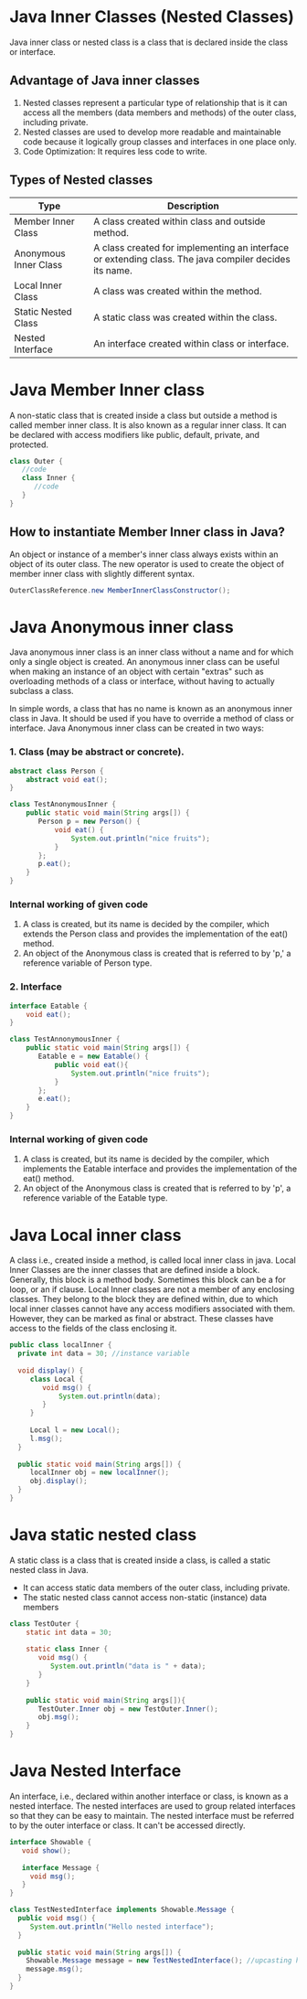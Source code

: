 # Java Inner Classes (Nested Classes)
Java inner class or nested class is a class that is declared inside the class or interface.

## Advantage of Java inner classes
1. Nested classes represent a particular type of relationship that is it can access all the members (data members and methods) of the outer class, including private.
2. Nested classes are used to develop more readable and maintainable code because it logically group classes and interfaces in one place only.
3. Code Optimization: It requires less code to write.

## Types of Nested classes

| Type |	Description |
| ---- | ----------- |
| Member Inner Class |	A class created within class and outside method. |
| Anonymous Inner Class |	A class created for implementing an interface or extending class. The java compiler decides its name. |
| Local Inner Class |	A class was created within the method. |
| Static Nested Class |	A static class was created within the class. |
| Nested Interface |	An interface created within class or interface. |

# Java Member Inner class
A non-static class that is created inside a class but outside a method is called member inner class. It is also known as a regular inner class. It can be declared with access modifiers like public, default, private, and protected.

```java
class Outer {  
   //code  
   class Inner {  
      //code  
   }  
}  
```

## How to instantiate Member Inner class in Java?
An object or instance of a member's inner class always exists within an object of its outer class. The new operator is used to create the object of member inner class with slightly different syntax.

```java
OuterClassReference.new MemberInnerClassConstructor();  
```

# Java Anonymous inner class
Java anonymous inner class is an inner class without a name and for which only a single object is created. An anonymous inner class can be useful when making an instance of an object with certain "extras" such as overloading methods of a class or interface, without having to actually subclass a class.

In simple words, a class that has no name is known as an anonymous inner class in Java. It should be used if you have to override a method of class or interface. Java Anonymous inner class can be created in two ways:

### 1. Class (may be abstract or concrete).

```java
abstract class Person {  
    abstract void eat();  
}  

class TestAnonymousInner {  
    public static void main(String args[]) {  
       Person p = new Person() {  
           void eat() {
               System.out.println("nice fruits");
           }  
       };  
       p.eat();  
    }  
}  
```

### Internal working of given code
1. A class is created, but its name is decided by the compiler, which extends the Person class and provides the implementation of the eat() method.
2. An object of the Anonymous class is created that is referred to by 'p,' a reference variable of Person type.

### 2. Interface

```java
interface Eatable {  
    void eat();  
}  

class TestAnnonymousInner {  
    public static void main(String args[]) {  
       Eatable e = new Eatable() {  
           public void eat(){
               System.out.println("nice fruits");
           }  
       };  
       e.eat();  
    }  
}  
```

### Internal working of given code
1. A class is created, but its name is decided by the compiler, which implements the Eatable interface and provides the implementation of the eat() method.
2. An object of the Anonymous class is created that is referred to by 'p', a reference variable of the Eatable type.

# Java Local inner class
A class i.e., created inside a method, is called local inner class in java. Local Inner Classes are the inner classes that are defined inside a block. Generally, this block is a method body. Sometimes this block can be a for loop, or an if clause. Local Inner classes are not a member of any enclosing classes. They belong to the block they are defined within, due to which local inner classes cannot have any access modifiers associated with them. However, they can be marked as final or abstract. These classes have access to the fields of the class enclosing it.

```java
public class localInner {  
  private int data = 30; //instance variable  
 
  void display() {  
     class Local {  
        void msg() {
            System.out.println(data);
        }  
     }  
  
     Local l = new Local();  
     l.msg();  
  }  
 
  public static void main(String args[]) {  
     localInner obj = new localInner();  
     obj.display();   
  }  
}  
```

# Java static nested class
A static class is a class that is created inside a class, is called a static nested class in Java.

- It can access static data members of the outer class, including private.
- The static nested class cannot access non-static (instance) data members

```java
class TestOuter {  
    static int data = 30;  
    
    static class Inner {  
       void msg() {
          System.out.println("data is " + data);
       }  
    }  
  
    public static void main(String args[]){  
       TestOuter.Inner obj = new TestOuter.Inner();  
       obj.msg();  
    }  
} 
```

# Java Nested Interface
An interface, i.e., declared within another interface or class, is known as a nested interface. The nested interfaces are used to group related interfaces so that they can be easy to maintain. The nested interface must be referred to by the outer interface or class. It can't be accessed directly.

```java
interface Showable {  
   void show();  
   
   interface Message {  
     void msg();  
   }  
}  

class TestNestedInterface implements Showable.Message {  
  public void msg() {
     System.out.println("Hello nested interface");
  }  
  
  public static void main(String args[]) {  
    Showable.Message message = new TestNestedInterface(); //upcasting here  
    message.msg();  
  }  
} 
```
